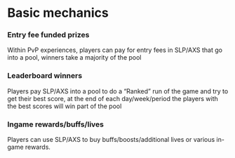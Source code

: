 # Basic mechanics

### **Entry fee funded prizes**

Within PvP experiences, players can pay for entry fees in SLP/AXS that go into a pool, winners take a majority of the pool

### Leaderboard winners

Players pay SLP/AXS into a pool to do a “Ranked” run of the game and try to get their best score, at the end of each day/week/period the players with the best scores will win part of the pool

### Ingame rewards/buffs/lives

Players can use SLP/AXS to buy buffs/boosts/additional lives or various in-game rewards.
